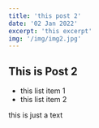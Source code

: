 ```yaml
---
title: 'this post 2'
date: '02 Jan 2022'
excerpt: 'this excerpt'
img: '/img/img2.jpg'
---
```


## This is Post 2

- this list item 1
- this list item 2

this is just a text
